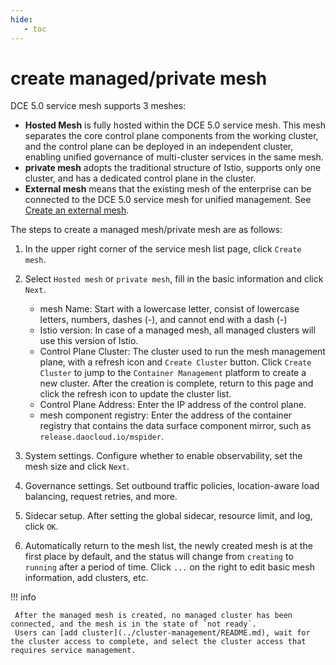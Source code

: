 ```yaml
---
hide:
   - toc
---
```


# create managed/private mesh

DCE 5.0 service mesh supports 3 meshes:

- **Hosted Mesh** is fully hosted within the DCE 5.0 service mesh. This mesh separates the core control plane components from the working cluster, and the control plane can be deployed in an independent cluster, enabling unified governance of multi-cluster services in the same mesh.
- **private mesh** adopts the traditional structure of Istio, supports only one cluster, and has a dedicated control plane in the cluster.
- **External mesh** means that the existing mesh of the enterprise can be connected to the DCE 5.0 service mesh for unified management. See [Create an external mesh](external-mesh.md).

The steps to create a managed mesh/private mesh are as follows:

1. In the upper right corner of the service mesh list page, click `Create mesh`.


1. Select `Hosted mesh` or `private mesh`, fill in the basic information and click `Next`.

     - mesh Name: Start with a lowercase letter, consist of lowercase letters, numbers, dashes (-), and cannot end with a dash (-)
     - Istio version: In case of a managed mesh, all managed clusters will use this version of Istio.
     - Control Plane Cluster: The cluster used to run the mesh management plane, with a refresh icon and `Create Cluster` button. Click `Create Cluster` to jump to the `Container Management` platform to create a new cluster. After the creation is complete, return to this page and click the refresh icon to update the cluster list.
     - Control Plane Address: Enter the IP address of the control plane.
     - mesh component registry: Enter the address of the container registry that contains the data surface component mirror, such as `release.daocloud.io/mspider`.
  

1. System settings. Configure whether to enable observability, set the mesh size and click `Next`.


1. Governance settings. Set outbound traffic policies, location-aware load balancing, request retries, and more.

1. Sidecar setup. After setting the global sidecar, resource limit, and log, click `OK`.


1. Automatically return to the mesh list, the newly created mesh is at the first place by default, and the status will change from `creating` to `running` after a period of time. Click `...` on the right to edit basic mesh information, add clusters, etc.


!!! info

     After the managed mesh is created, no managed cluster has been connected, and the mesh is in the state of `not ready`.
     Users can [add cluster](../cluster-management/README.md), wait for the cluster access to complete, and select the cluster access that requires service management.

